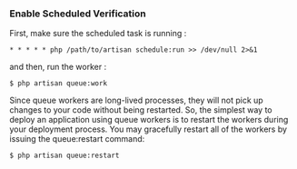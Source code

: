 ### Enable Scheduled Verification

First, make sure the scheduled task is running :

```
* * * * * php /path/to/artisan schedule:run >> /dev/null 2>&1
```

and then, run the worker :

```
$ php artisan queue:work
```

Since queue workers are long-lived processes, they will not pick up changes to your code without being restarted.
So, the simplest way to deploy an application using queue workers is to restart the workers during your deployment process.
You may gracefully restart all of the workers by issuing the queue:restart command:

```
$ php artisan queue:restart
```
